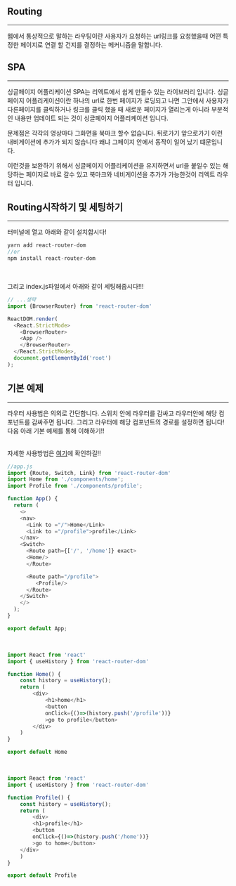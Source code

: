 ## Routing

---

웹에서 통상적으로 말하는 라우팅이란 사용자가 요청하는 url링크를 요청했을때 어떤 특정한 페이지로 연결 할 건지를 결정하는 메커니즘을 말합니다. 
<br />

## SPA

---

싱글페이지 어플리케이션 SPA는 리엑트에서 쉽게 만들수 있는 라이브러리 입니다. 싱글페이지 어플리케이션이란 하나의 url로 한번 페이지가 로딩되고 나면 그안에서 사용자가 다른페이지를 클릭하거나 링크를 클릭 했을 때 새로운 페이지가 열리는게 아니라 부분적인 내용만 업데이트 되는 것이 싱글페이지 어플리케이션 입니다.  

문제점은 각각의 영상마다 그화면을 북마크 할수 없습니다. 뒤로가기 앞으로가기 이런 내비게이션에 추가가 되지 않습니다 왜냐
그페이지 안에서 동작이 일어 났기 떄문입니다.  

이런것을 보완하기 위해서 싱글페이지 어플리케이션을 유지하면서 url을 붙일수 있는 해당하는 페이지로 바로 갈수 있고 북마크와 네비게이션을 추가가 가능한것이 리엑트 라우터 입니다. 
<br />

## Routing시작하기 및 세팅하기

---

터미널에 열고 아래와 같이 설치합시다!
<br />

```js
yarn add react-router-dom
//or
npm install react-router-dom
```
<br />

그리고 index.js파일에서 아래와 같이 세팅해줍시다!!!
<br />

```js
// ...생략
import {BrowserRouter} from 'react-router-dom'

ReactDOM.render(
  <React.StrictMode>
    <BrowserRouter>
    <App />
    </BrowserRouter>
  </React.StrictMode>,
  document.getElementById('root')
);
```

## 기본 예제

---

라우터 사용법은 의외로 간단합니다. 스위치 안에 라우터를 감싸고 라우터안에 해당 컴포넌트를 감싸주면 됩니다. 그리고 라우터에 해당 컴포넌트의 경로를 설정하면 됩니다! 다음 아래 기본 예제를 통해 이해하기!!  
<br />

자세한 사용방법은 [여기](https://reactrouter.com/web/guides/quick-start)에 확인하길!!

```js
//app.js
import {Route, Switch, Link} from 'react-router-dom'
import Home from './components/home';
import Profile from './components/profile';

function App() {
  return (
    <>
    <nav>
      <Link to ="/">Home</Link>
      <Link to ="/profile">profile</Link>
    </nav>
    <Switch>
      <Route path={['/', '/home']} exact>
      <Home/>
      </Route>

      <Route path="/profile">
         <Profile/>
      </Route>
    </Switch>
    </>
  );
}

export default App;
```

<br />

```js
import React from 'react'
import { useHistory } from 'react-router-dom'

function Home() {
    const history = useHistory();
    return (
        <div>
            <h1>home</h1>
            <button
            onClick={()=>(history.push('/profile'))}
            >go to profile</button>
        </div>
    )
}

export default Home
```

<br />

```js
import React from 'react'
import { useHistory } from 'react-router-dom'

function Profile() {
    const history = useHistory();
    return (
        <div>
        <h1>profile</h1>
        <button
        onClick={()=>(history.push('/home'))}
        >go to home</button>
    </div>
    )
}

export default Profile
```